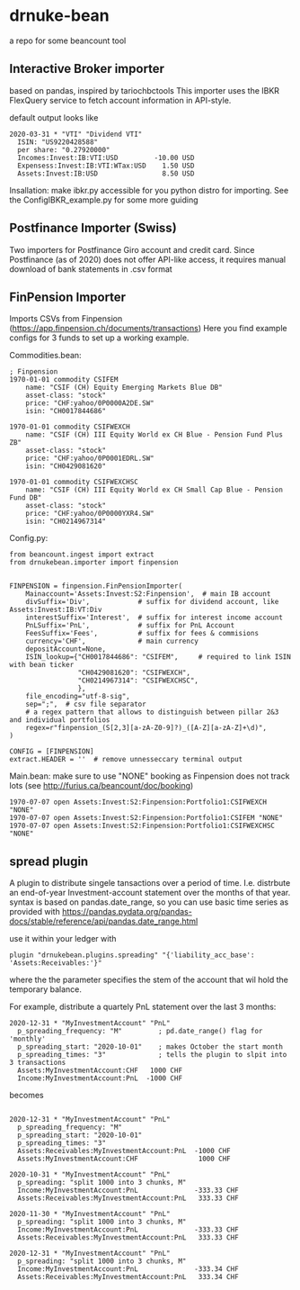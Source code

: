 # drnuke-bean
a repo for some beancount tool 

## Interactive Broker importer 
based on pandas, inspired by tariochbctools
This importer uses the IBKR FlexQuery service to fetch account information in API-style.

default output looks like
```
2020-03-31 * "VTI" "Dividend VTI"  
  ISIN: "US9220428588"  
  per share: "0.27920000"  
  Incomes:Invest:IB:VTI:USD         -10.00 USD  
  Expensess:Invest:IB:VTI:WTax:USD    1.50 USD  
  Assets:Invest:IB:USD                8.50 USD  
```
Insallation: make ibkr.py accessible for you python distro for importing. See the ConfigIBKR_example.py for some more guiding

## Postfinance Importer (Swiss)
Two importers for Postfinance Giro account and credit card. Since Postfinance (as of 2020) does not offer API-like access, it requires manual download of bank statements in .csv format

## FinPension Importer
Imports CSVs from Finpension (https://app.finpension.ch/documents/transactions)
Here you find example configs for 3 funds to set up a working example.


Commodities.bean:
```
; Finpension
1970-01-01 commodity CSIFEM
	name: "CSIF (CH) Equity Emerging Markets Blue DB"
	asset-class: "stock"
	price: "CHF:yahoo/0P0000A2DE.SW"
	isin: "CH0017844686"
	
1970-01-01 commodity CSIFWEXCH
	name: "CSIF (CH) III Equity World ex CH Blue - Pension Fund Plus ZB"
	asset-class: "stock"
	price: "CHF:yahoo/0P0001EDRL.SW"
	isin: "CH0429081620"

1970-01-01 commodity CSIFWEXCHSC
	name: "CSIF (CH) III Equity World ex CH Small Cap Blue - Pension Fund DB"
	asset-class: "stock"
	price: "CHF:yahoo/0P0000YXR4.SW"
	isin: "CH0214967314" 
```

Config.py:
```
from beancount.ingest import extract
from drnukebean.importer import finpension


FINPENSION = finpension.FinPensionImporter(
    Mainaccount='Assets:Invest:S2:Finpension',  # main IB account
    divSuffix='Div',            # suffix for dividend account, like Assets:Invest:IB:VT:Div
    interestSuffix='Interest',  # suffix for interest income account
    PnLSuffix='PnL',            # suffix for PnL Account
    FeesSuffix='Fees',          # suffix for fees & commisions
    currency='CHF',             # main currency
    depositAccount=None,
    ISIN_lookup={"CH0017844686": "CSIFEM",     # required to link ISIN with bean ticker
                 "CH0429081620": "CSIFWEXCH",
                 "CH0214967314": "CSIFWEXCHSC",
                 },
    file_encoding="utf-8-sig",
    sep=";",  # csv file separator
    # a regex pattern that allows to distinguish between pillar 2&3 and individual portfolios
    regex=r"finpension_(S[2,3][a-zA-Z0-9]?)_([A-Z][a-zA-Z]+\d)",
)

CONFIG = [FINPENSION]
extract.HEADER = ''  # remove unnesseccary terminal output
```

Main.bean:
make sure to use "NONE" booking as Finpension does not track lots (see http://furius.ca/beancount/doc/booking)
```
1970-07-07 open Assets:Invest:S2:Finpension:Portfolio1:CSIFWEXCH "NONE"
1970-07-07 open Assets:Invest:S2:Finpension:Portfolio1:CSIFEM "NONE"
1970-07-07 open Assets:Invest:S2:Finpension:Portfolio1:CSIFWEXCHSC "NONE"
```

## spread plugin
A plugin to distribute singele tansactions over a period of time.
I.e. distrbute an end-of-year Investment-account statement over the months of that year.
syntax is based on pandas.date_range, so you can use basic time series as provided with https://pandas.pydata.org/pandas-docs/stable/reference/api/pandas.date_range.html

use it within your ledger with
```
plugin "drnukebean.plugins.spreading" "{'liability_acc_base': 'Assets:Receivables:'}"
```
where the the parameter specifies the stem of the account that wil hold the temporary balance.

For example, distribute a quartely PnL statement over the last 3 months: 
```
2020-12-31 * "MyInvestmentAccount" "PnL"
  p_spreading_frequency: "M"         ; pd.date_range() flag for 'monthly'
  p_spreading_start: "2020-10-01"    ; makes October the start month
  p_spreading_times: "3"             ; tells the plugin to slpit into 3 transactions
  Assets:MyInvestmentAccount:CHF   1000 CHF
  Income:MyInvestmentAccount:PnL  -1000 CHF
```
becomes 
```

2020-12-31 * "MyInvestmentAccount" "PnL"
  p_spreading_frequency: "M"
  p_spreading_start: "2020-10-01"
  p_spreading_times: "3"
  Assets:Receivables:MyInvestmentAccount:PnL  -1000 CHF
  Assets:MyInvestmentAccount:CHF               1000 CHF

2020-10-31 * "MyInvestmentAccount" "PnL"
  p_spreading: "split 1000 into 3 chunks, M"
  Income:MyInvestmentAccount:PnL              -333.33 CHF
  Assets:Receivables:MyInvestmentAccount:PnL   333.33 CHF

2020-11-30 * "MyInvestmentAccount" "PnL"
  p_spreading: "split 1000 into 3 chunks, M"
  Income:MyInvestmentAccount:PnL              -333.33 CHF
  Assets:Receivables:MyInvestmentAccount:PnL   333.33 CHF

2020-12-31 * "MyInvestmentAccount" "PnL"
  p_spreading: "split 1000 into 3 chunks, M"
  Income:MyInvestmentAccount:PnL              -333.34 CHF
  Assets:Receivables:MyInvestmentAccount:PnL   333.34 CHF
```